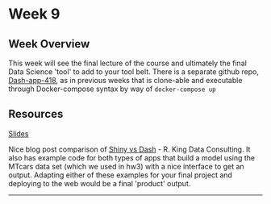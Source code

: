 # Week 9

## Week Overview

This week will see the final lecture of the course and ultimately the final Data Science 'tool' to add to your tool belt. There is a separate github repo, [Dash-app-418](https://github.com/natelangholz/dash-app-418), as in previous weeks that is clone-able and executable through Docker-compose syntax by way of `docker-compose up`

## Resources

[Slides]()

Nice blog post comparison of [Shiny vs Dash](https://www.rkingdc.com/blog/2019/3/6/shiny-vs-dash-a-side-by-side-comparison?utm_source=feedburner&utm_medium=feed&utm_campaign=Feed%3A+Blog-RKingDataConsulting+%28R+Blog+-+R.+King+Data+Consulting%29) - R. King Data Consulting. It also has example code for both types of apps that build a model using the MTcars data set (which we used in hw3) with a nice interface to get an output. Adapting either of these examples for your final project and deploying to the web would be a final 'product' output.

-----
